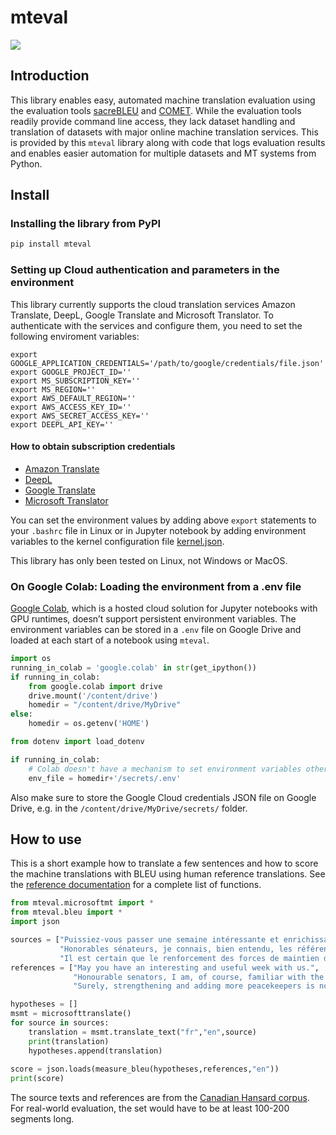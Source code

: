 mteval
================

<!-- WARNING: THIS FILE WAS AUTOGENERATED! DO NOT EDIT! -->

<div>

[![](https://colab.research.google.com/assets/colab-badge.svg)](https://colab.research.google.com/github/polyglottech/mteval/blob/main/nbs/index.ipynb)

</div>

## Introduction

This library enables easy, automated machine translation evaluation
using the evaluation tools
[sacreBLEU](https://github.com/mjpost/sacrebleu) and
[COMET](https://github.com/Unbabel/COMET). While the evaluation tools
readily provide command line access, they lack dataset handling and
translation of datasets with major online machine translation services.
This is provided by this `mteval` library along with code that logs
evaluation results and enables easier automation for multiple datasets
and MT systems from Python.

## Install

### Installing the library from PyPI

``` sh
pip install mteval
```

### Setting up Cloud authentication and parameters in the environment

This library currently supports the cloud translation services Amazon
Translate, DeepL, Google Translate and Microsoft Translator. To
authenticate with the services and configure them, you need to set the
following enviroment variables:

    export GOOGLE_APPLICATION_CREDENTIALS='/path/to/google/credentials/file.json'
    export GOOGLE_PROJECT_ID=''
    export MS_SUBSCRIPTION_KEY=''
    export MS_REGION=''
    export AWS_DEFAULT_REGION=''
    export AWS_ACCESS_KEY_ID=''
    export AWS_SECRET_ACCESS_KEY=''
    export DEEPL_API_KEY=''

#### How to obtain subscription credentials

- [Amazon
  Translate](https://docs.aws.amazon.com/translate/latest/dg/setting-up.html)
- [DeepL](https://www.deepl.com/docs-api/api-access/authentication/)
- [Google Translate](https://cloud.google.com/translate/docs/setup)
- [Microsoft
  Translator](https://learn.microsoft.com/en-us/azure/cognitive-services/translator/how-to-create-translator-resource)

You can set the environment values by adding above `export` statements
to your `.bashrc` file in Linux or in Jupyter notebook by adding
environment variables to the kernel configuration file
[kernel.json](https://jupyter-client.readthedocs.io/en/stable/kernels.html#kernel-specs).

This library has only been tested on Linux, not Windows or MacOS.

### On Google Colab: Loading the environment from a .env file

[Google Colab](https://research.google.com/colaboratory/faq.html), which
is a hosted cloud solution for Jupyter notebooks with GPU runtimes,
doesn’t support persistent environment variables. The environment
variables can be stored in a `.env` file on Google Drive and loaded at
each start of a notebook using `mteval`.

``` python
import os
running_in_colab = 'google.colab' in str(get_ipython())
if running_in_colab:
    from google.colab import drive
    drive.mount('/content/drive')
    homedir = "/content/drive/MyDrive"
else:
    homedir = os.getenv('HOME')
```

``` python
from dotenv import load_dotenv

if running_in_colab:
    # Colab doesn't have a mechanism to set environment variables other than python-dotenv
    env_file = homedir+'/secrets/.env'
```

Also make sure to store the Google Cloud credentials JSON file on Google
Drive, e.g. in the `/content/drive/MyDrive/secrets/` folder.

## How to use

This is a short example how to translate a few sentences and how to
score the machine translations with BLEU using human reference
translations. See the [reference
documentation](https://polyglottech.github.io/mteval/) for a complete
list of functions.

``` python
from mteval.microsoftmt import *
from mteval.bleu import *
import json
```

``` python
sources = ["Puissiez-vous passer une semaine intéressante et enrichissante avec nous.",
           "Honorables sénateurs, je connais, bien entendu, les références du ministre de l'Environnement et je pense que c'est une personne admirable.",
           "Il est certain que le renforcement des forces de maintien de la paix et l'envoi d'autres casques bleus ne suffiront pas, compte tenu du mauvais fonctionnement des structures de contrôle et de commandement là-bas."]
references = ["May you have an interesting and useful week with us.",
              "Honourable senators, I am, of course, familiar with the credentials of the Minister of the Environment and consider him an admirable person.",
              "Surely, strengthening and adding more peacekeepers is not sufficient when we know the command and control structures are not working."]

hypotheses = []
msmt = microsofttranslate()
for source in sources:
    translation = msmt.translate_text("fr","en",source)
    print(translation)
    hypotheses.append(translation)
    
score = json.loads(measure_bleu(hypotheses,references,"en"))
print(score)
```

The source texts and references are from the [Canadian Hansard
corpus](https://www.isi.edu/division3/natural-language/download/hansard/).
For real-world evaluation, the set would have to be at least 100-200
segments long.
